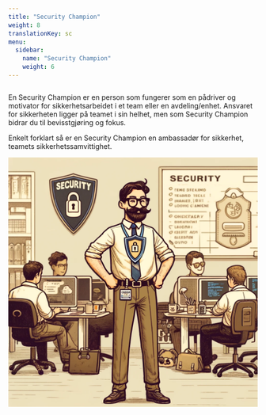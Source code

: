```yaml
---
title: "Security Champion"
weight: 8
translationKey: sc
menu:
  sidebar:
    name: "Security Champion"
    weight: 6
---
```

<div class="row category-into">
    <div class="column">
        <p> 
            En Security Champion er en person som fungerer som en pådriver og motivator for sikkerhetsarbeidet i et team eller en avdeling/enhet. Ansvaret for sikkerheten ligger på teamet i sin helhet, men som Security Champion bidrar du til bevisstgjøring og fokus.
        </p>
        <p>
            Enkelt forklart så er en Security Champion en ambassadør for sikkerhet, teamets sikkerhetssamvittighet.
        </p>
    </div>
    <div class="column">
        <img src="./p_sc.png" />
    </div>
</div>
